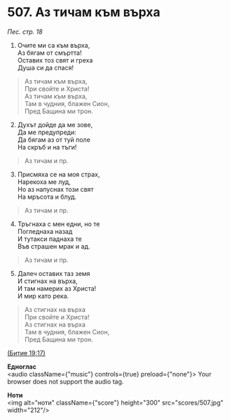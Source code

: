 # 507. Аз тичам към върха  

*Пес. стр. 18*  

1. Очите ми са към върха,  
Аз бягам от смъртта!  
Оставих тоз свят и греха  
Душа си да спася!  

> Аз тичам към върха,  
> При свойте и Христа!  
> Аз тичам към върха,  
> Там в чудния, блажен Сион,  
> Пред Бащина ми трон.  

2. Духът дойде да ме зове,  
Да ме предупреди:  
Да бягам аз от туй поле  
На скръб и на тъги!  

> Аз тичам и пр.  

3. Присмяха се на моя страх,  
Нарекоха ме луд,  
Но аз напуснах този свят  
На мръсота и блуд.  

> Аз тичам и пр.  

4. Тръгнаха с мен едни, но те  
Погледнаха назад  
И тутакси паднаха те  
Във страшен мрак и ад.  

> Аз тичам и пр.  

5. Далеч оставих таз земя  
И стигнах на върха,  
И там намерих аз Христа!  
И мир като река.  

> Аз стигнах на върха  
> При свойте и Христа!  
> Аз стигнах на върха  
> Там в чудния, блажен Сион,  
> Пред Бащина ми трон.  

[(Битие 19:17)](http://biblia.bg/index.php?k=1&g=19&s=17)  

__Едноглас__  
<audio className={"music"} controls={true} preload={"none"}><source src="transp/507.mp3" type="audio/mpeg"/>
Your browser does not support the audio tag.
</audio>  

__Ноти__  
<img alt="ноти" className={"score"} height="300" src="scores/507.jpg" width="212"/>
